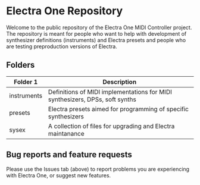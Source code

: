 # Electra One Repository

Welcome to the public repository of the Electra One MIDI Controller project. The repository is meant for people who want to help with development of synthesizer definitions (instruments) and Electra presets and people who are testing preproduction versions of Electra.

## Folders

Folder 1 | Description
---|---
instruments | Definitions of MIDI implementations for MIDI synthesizers, DPSs, soft synths
presets | Electra presets aimed for programming of specific synthesizers
sysex | A collection of files for upgrading and Electra maintanance


## Bug reports and feature requests
Please use the Issues tab (above) to report problems you are experiencing with Electra One, or suggest new features.
